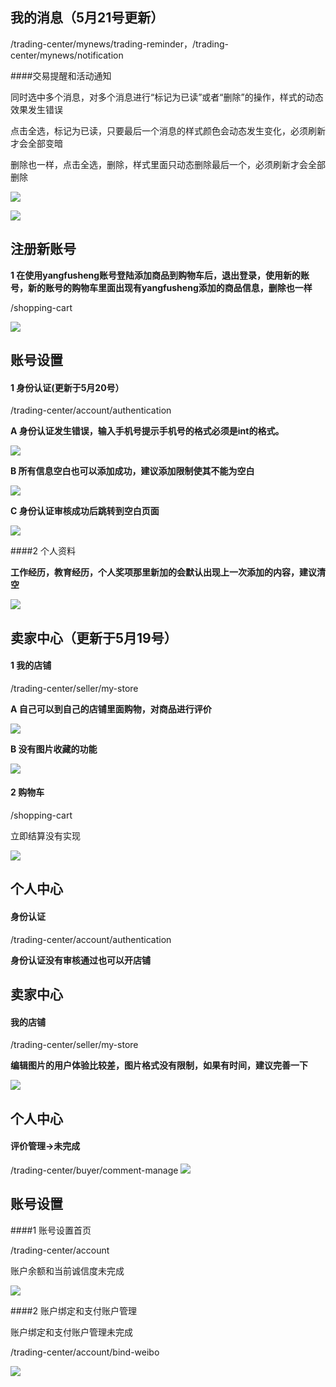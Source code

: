 我的消息（5月21号更新）
---------
/trading-center/mynews/trading-reminder，/trading-center/mynews/notification

####交易提醒和活动通知

同时选中多个消息，对多个消息进行“标记为已读”或者“删除”的操作，样式的动态效果发生错误

点击全选，标记为已读，只要最后一个消息的样式颜色会动态发生变化，必须刷新才会全部变暗

删除也一样，点击全选，删除，样式里面只动态删除最后一个，必须刷新才会全部删除

![](http://i1.tietuku.com/b04f07260ddb02ca.png)

![](http://i1.tietuku.com/d077150a3f3a568a.png)

注册新账号
--------------------

__1 在使用yangfusheng账号登陆添加商品到购物车后，退出登录，使用新的账号，新的账号的购物车里面出现有yangfusheng添加的商品信息，删除也一样__

/shopping-cart

![](http://i1.tietuku.com/c362336aaa72d7d7.png)

账号设置
---------
 
#### 1 身份认证(更新于5月20号）

/trading-center/account/authentication

__A 身份认证发生错误，输入手机号提示手机号的格式必须是int的格式。__

![](http://i1.tietuku.com/0435bb22f1a0d131.png)

__B 所有信息空白也可以添加成功，建议添加限制使其不能为空白__

![](http://i1.tietuku.com/06c174b9c1506fb8.png)

__C 身份认证审核成功后跳转到空白页面__

![](http://i1.tietuku.com/849c30158b7907bd.png)

####2 个人资料

__工作经历，教育经历，个人奖项那里新加的会默认出现上一次添加的内容，建议清空__

![](http://i1.tietuku.com/44177974655c0014.png)

卖家中心（更新于5月19号）
-----------------

#### 1 我的店铺

/trading-center/seller/my-store

__A 自己可以到自己的店铺里面购物，对商品进行评价__

![](http://i1.tietuku.com/eea159b022cdbdba.png)

__B 没有图片收藏的功能__

![](http://i1.tietuku.com/959d99c1e1b5d45f.png)

#### 2  购物车

/shopping-cart

立即结算没有实现

![](http://i1.tietuku.com/def6e0b5ca931777.png)

个人中心
-------------------------

#### 身份认证
/trading-center/account/authentication

__身份认证没有审核通过也可以开店铺__

卖家中心
-------------------------
#### 我的店铺

/trading-center/seller/my-store

__编辑图片的用户体验比较差，图片格式没有限制，如果有时间，建议完善一下__

![](http://i1.tietuku.com/7b7402f6393fb1bd.png)

个人中心
-------------------------

#### 评价管理->未完成

/trading-center/buyer/comment-manage
![](http://i1.tietuku.com/29a9e68e604d3ccc.png)

账号设置
---------
####1 账号设置首页

/trading-center/account

账户余额和当前诚信度未完成

![](http://i1.tietuku.com/093840651ac27ac4.png)

####2 账户绑定和支付账户管理

账户绑定和支付账户管理未完成

/trading-center/account/bind-weibo

![](http://i1.tietuku.com/c4a9da4387fc6e2f.png)

